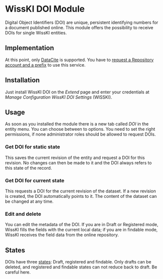 # WissKI DOI Module
Digital Object Identifiers (DOI) are  unique, persistent identifying numbers for a document published online. This module offers the possibility to receive DOIs for single WissKI entities.
## Implementation
At this point, only [DataCite](https://datacite.org/) is supported. You have to [request a Repository account and a prefix](https://support.datacite.org/docs/getting-started) to use this service.
## Installation
Just install WissKI DOI on the _Extend_ page and enter your credentials at _Manage_ _Configuration_ _WissKI DOI Settings_ (WISSKI).
## Usage
As soon as you installed the module there is a new tab called _DOI_ in the entity menu. You can choose between to options.
You need to set the right permissions, if none administrator roles should be allowed to request DOIs.
### Get DOI for static state
This saves the current revision of the entity and request a DOI for this revision. No changes can then be made to it and the DOI always refers to this state of the record.
### Get DOI for current state
This requests a DOI for the current revision of the dataset. If a new revision is created, the DOI automatically points to it. The content of the dataset can be changed at any time.
### Edit and delete
You can edit the metadata of the DOI. If you are in Draft or Registered mode, WissKI fills the fields with the current local data; if you are in findable mode, WissKI receives the field data from the online repository.
## States
DOIs have three [states](https://support.datacite.org/docs/doi-states): Draft, registered and findable. Only drafts can be deleted, and registered and findable states can not reduce back to draft. Be careful here.
